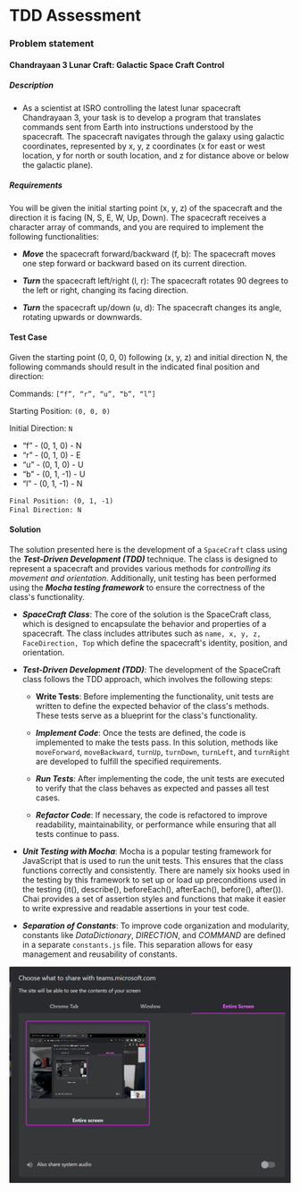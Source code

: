 # TDD Assessment

### Problem statement

#### Chandrayaan 3 Lunar Craft: Galactic Space Craft Control

##### Description

- As a scientist at ISRO controlling the latest lunar spacecraft Chandrayaan 3, your task is to develop a program that translates commands sent from Earth into instructions understood by the spacecraft. The spacecraft navigates through the galaxy using galactic coordinates, represented by x, y, z coordinates (x for east or west location, y for north or south location, and z for distance above or below the galactic plane).

##### Requirements

You will be given the initial starting point (x, y, z) of the spacecraft and the direction it is facing (N, S, E, W, Up, Down). The spacecraft receives a character array of commands, and you are required to implement the following functionalities:

- **_Move_** the spacecraft forward/backward (f, b): The spacecraft moves one step forward or backward based on its current direction.

- **_Turn_** the spacecraft left/right (l, r): The spacecraft rotates 90 degrees to the left or right, changing its facing direction.

- **_Turn_** the spacecraft up/down (u, d): The spacecraft changes its angle, rotating upwards or downwards.

#### Test Case

Given the starting point (0, 0, 0) following (x, y, z) and initial direction N, the following commands should result in the indicated final position and direction:

Commands: `[“f”, “r”, “u”, “b”, “l”]`

Starting Position: `(0, 0, 0)`

Initial Direction: `N`

- “f” - (0, 1, 0) - N
- “r” - (0, 1, 0) - E
- “u” - (0, 1, 0) - U
- “b” - (0, 1, -1) - U
- “l” - (0, 1, -1) - N

```
Final Position: (0, 1, -1)
Final Direction: N
```

#### Solution

The solution presented here is the development of a `SpaceCraft` class using the **_Test-Driven Development (TDD)_** technique. The class is designed to represent a spacecraft and provides various methods for _controlling its movement and orientation_. Additionally, unit testing has been performed using the **_Mocha testing framework_** to ensure the correctness of the class's functionality.

- **_SpaceCraft Class_**: The core of the solution is the SpaceCraft class, which is designed to encapsulate the behavior and properties of a spacecraft. The class includes attributes such as `name, x, y, z, FaceDirection, Top` which define the spacecraft's identity, position, and orientation.

- **_Test-Driven Development (TDD)_**: The development of the SpaceCraft class follows the TDD approach, which involves the following steps:

  - **Write Tests**: Before implementing the functionality, unit tests are written to define the expected behavior of the class's methods. These tests serve as a blueprint for the class's functionality.

  - **_Implement Code_**: Once the tests are defined, the code is implemented to make the tests pass. In this solution, methods like `moveForward`, `moveBackward`, `turnUp`, `turnDown`, `turnLeft`, and `turnRight` are developed to fulfill the specified requirements.

  - **_Run Tests_**: After implementing the code, the unit tests are executed to verify that the class behaves as expected and passes all test cases.

  - **_Refactor Code_**: If necessary, the code is refactored to improve readability, maintainability, or performance while ensuring that all tests continue to pass.

- **_Unit Testing with Mocha_**: Mocha is a popular testing framework for JavaScript that is used to run the unit tests. This ensures that the class functions correctly and consistently. There are namely six hooks used in the testing by this framework to set up or load up preconditions used in the testing (it(), describe(), beforeEach(), afterEach(), before(), after()). Chai provides a set of assertion styles and functions that make it easier to write expressive and readable assertions in your test code.

- **_Separation of Constants_**: To improve code organization and modularity, constants like _DataDictionary_, _DIRECTION_, and _COMMAND_ are defined in a separate `constants.js` file. This separation allows for easy management and reusability of constants.

![Alt text](image.png)